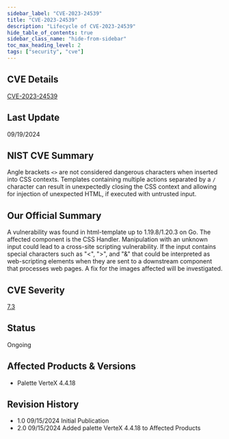 ```yaml
---
sidebar_label: "CVE-2023-24539"
title: "CVE-2023-24539"
description: "Lifecycle of CVE-2023-24539"
hide_table_of_contents: true
sidebar_class_name: "hide-from-sidebar"
toc_max_heading_level: 2
tags: ["security", "cve"]
---
```


## CVE Details

[CVE-2023-24539](https://nvd.nist.gov/vuln/detail/CVE-2023-24539)

## Last Update

09/19/2024

## NIST CVE Summary

Angle brackets `<>` are not considered dangerous characters when inserted into CSS contexts. Templates containing
multiple actions separated by a `/` character can result in unexpectedly closing the CSS context and allowing for
injection of unexpected HTML, if executed with untrusted input.

## Our Official Summary

A vulnerability was found in html-template up to 1.19.8/1.20.3 on Go. The affected component is the CSS Handler. Manipulation with an unknown input could lead to a cross-site scripting vulnerability. If the input contains special characters such as "<", ">", and "&" that could be interpreted as web-scripting elements when they are sent to a downstream component that processes web pages. A fix for the images affected will be investigated.

## CVE Severity

[7.3](https://nvd.nist.gov/vuln/detail/CVE-2023-24539)

## Status

Ongoing

## Affected Products & Versions

- Palette VerteX 4.4.18

## Revision History

- 1.0 09/15/2024 Initial Publication
- 2.0 09/15/2024 Added palette VerteX 4.4.18 to Affected Products
